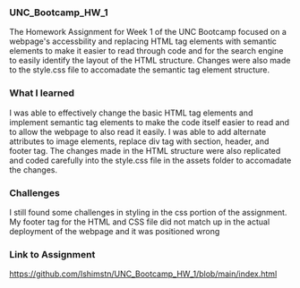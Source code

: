 ### UNC_Bootcamp_HW_1
The Homework Assignment for Week 1 of the UNC Bootcamp focused on a webpage's accessbility and replacing HTML tag elements with semantic elements to make it easier to read through code and for the search engine to easily identify the layout of the HTML structure. Changes were also made to the style.css file to accomadate the semantic tag element structure.

### What I learned 
I was able to effectively change the basic HTML tag elements and implement semantic tag elements to make the code itself easier to read and to allow the webpage to also read it easily. I was able to add alternate attributes to image elements, replace div tag with section, header, and footer tag. The changes made in the HTML structure were also replicated and coded carefully into the style.css file in the assets folder to accomadate the changes. 

### Challenges 
I still found some challenges in styling in the css portion of the assignment. My footer tag for the HTML and CSS file did not match up in the actual deployment of the webpage and it was positioned wrong

### Link to Assignment 
https://github.com/Ishimstn/UNC_Bootcamp_HW_1/blob/main/index.html


